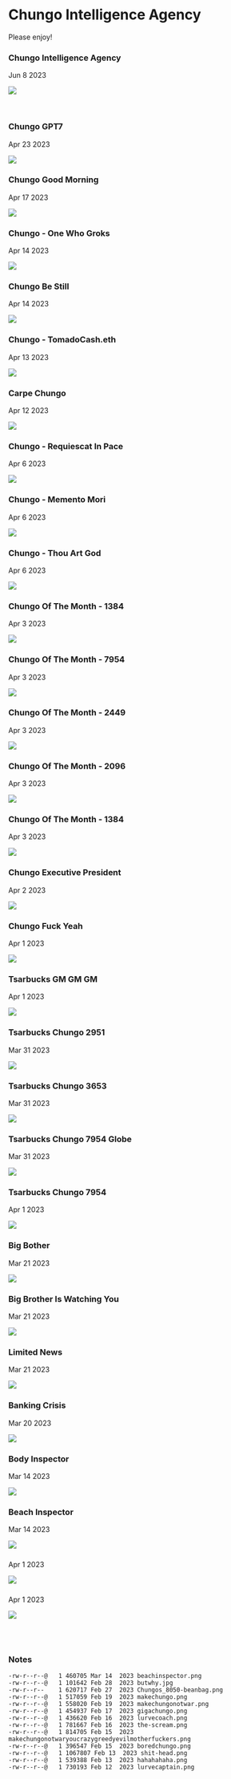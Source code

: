 # Chungo Intelligence Agency

Please enjoy!

### Chungo Intelligence Agency

Jun 8 2023

<kbd><img src="ChungoIntelligenceAgency.png" /></kbd>

<br />

### Chungo GPT7

Apr 23 2023

<kbd><img src="ChungoGPT7.png" /></kbd>

### Chungo Good Morning

Apr 17 2023

<kbd><img src="ChungoGoodMorning.png" /></kbd>

### Chungo - One Who Groks

Apr 14 2023

<kbd><img src="ChungoOneWhoGroks.png" /></kbd>

### Chungo Be Still

Apr 14 2023

<kbd><img src="ChungoBeStill.png" /></kbd>

### Chungo - TomadoCash.eth

Apr 13 2023

<kbd><img src="ChungoTomadoCashEth.png" /></kbd>

### Carpe Chungo

Apr 12 2023

<kbd><img src="CarpeChungo.png" /></kbd>

### Chungo - Requiescat In Pace

Apr 6 2023

<kbd><img src="RequiescatInPace.png" /></kbd>

### Chungo - Memento Mori

Apr 6 2023

<kbd><img src="MementoMori.png" /></kbd>

### Chungo - Thou Art God

Apr 6 2023

<kbd><img src="ThouArtGod-4037.png" /></kbd>

### Chungo Of The Month - 1384

Apr 3 2023

<kbd><img src="ChungoOfTheMonth-hat-1384.png" /></kbd>

### Chungo Of The Month - 7954

Apr 3 2023

<kbd><img src="ChungOfTheMonth-7954.png" /></kbd>

### Chungo Of The Month - 2449

Apr 3 2023

<kbd><img src="ChungOfTheMonth-2449.png" /></kbd>

### Chungo Of The Month - 2096

Apr 3 2023

<kbd><img src="ChungOfTheMonth-2096.png" /></kbd>

### Chungo Of The Month - 1384

Apr 3 2023

<kbd><img src="ChungOfTheMonth-1384.png" /></kbd>

### Chungo Executive President

Apr 2 2023

<kbd><img src="ChungoExecutivePresident.png" /></kbd>

### Chungo Fuck Yeah

Apr 1 2023

<kbd><img src="ChungoFuckYeah-7760.png" /></kbd>

### Tsarbucks GM GM GM

Apr 1 2023

<kbd><img src="tsarbucks-gmgmgm-7760.png" /></kbd>

### Tsarbucks Chungo 2951

Mar 31 2023

<kbd><img src="tsarbucks-Chungo_2951.png" /></kbd>

### Tsarbucks Chungo 3653

Mar 31 2023

<kbd><img src="tsarbucks-Chungo_3653.png" /></kbd>

### Tsarbucks Chungo 7954 Globe

Mar 31 2023

<kbd><img src="tsarbucks-Chungo_7954-globe-600x600.gif" /></kbd>

### Tsarbucks Chungo 7954

Apr 1 2023

<kbd><img src="tsarbucks-Chungo_7954.png" /></kbd>

### Big Bother

Mar 21 2023

<kbd><img src="bigbother.png" /></kbd>

### Big Brother Is Watching You

Mar 21 2023

<kbd><img src="bigbrotheriswatchingyou.png" /></kbd>

### Limited News

Mar 21 2023

<kbd><img src="limitednews.png" /></kbd>

### Banking Crisis

Mar 20 2023

<kbd><img src="bankingcrisis.png" /></kbd>

### Body Inspector

Mar 14 2023

<kbd><img src="bodyinspector.png" /></kbd>

### Beach Inspector

Mar 14 2023

<kbd><img src="beachinspector.png" /></kbd>

###

Apr 1 2023

<kbd><img src=".png" /></kbd>

###

Apr 1 2023

<kbd><img src=".png" /></kbd>

<br />

<br />

### Notes

```
-rw-r--r--@   1 460705 Mar 14  2023 beachinspector.png
-rw-r--r--@   1 101642 Feb 28  2023 butwhy.jpg
-rw-r--r--    1 620717 Feb 27  2023 Chungos_8050-beanbag.png
-rw-r--r--@   1 517059 Feb 19  2023 makechungo.png
-rw-r--r--@   1 558020 Feb 19  2023 makechungonotwar.png
-rw-r--r--@   1 454937 Feb 17  2023 gigachungo.png
-rw-r--r--@   1 436620 Feb 16  2023 lurvecoach.png
-rw-r--r--@   1 781667 Feb 16  2023 the-scream.png
-rw-r--r--@   1 814705 Feb 15  2023 makechungonotwaryoucrazygreedyevilmotherfuckers.png
-rw-r--r--@   1 396547 Feb 15  2023 boredchungo.png
-rw-r--r--@   1 1067807 Feb 13  2023 shit-head.png
-rw-r--r--@   1 539388 Feb 13  2023 hahahahaha.png
-rw-r--r--@   1 730193 Feb 12  2023 lurvecaptain.png

```
